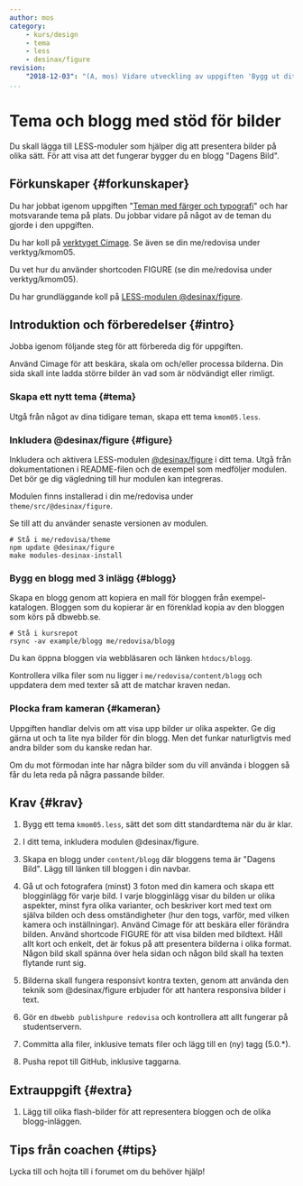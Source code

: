 ```yaml
---
author: mos
category:
    - kurs/design
    - tema
    - less
    - desinax/figure
revision:
    "2018-12-03": "(A, mos) Vidare utveckling av uppgiften 'Bygg ut ditt Anax Flat tema med stöd för bilder'."
...
```

Tema och blogg med stöd för bilder
===================================

Du skall lägga till LESS-moduler som hjälper dig att presentera bilder på olika sätt. För att visa att det fungerar bygger du en blogg "Dagens Bild".

<!--more-->



Förkunskaper {#forkunskaper}
-----------------------

Du har jobbat igenom uppgiften "[Teman med färger och typografi](uppgift/teman-med-farger-och-typografi)" och har motsvarande tema på plats. Du jobbar vidare på något av de teman du gjorde i den uppgiften.

Du har koll på [verktyget Cimage](kurser/design-v2/kmom05#bildhantering). Se även se din me/redovisa under verktyg/kmom05.

Du vet hur du använder shortcoden FIGURE (se din me/redovisa under verktyg/kmom05).

Du har grundläggande koll på [LESS-modulen @desinax/figure](kurser/design-v2/kmom05#desinax).



Introduktion och förberedelser {#intro}
-----------------------

Jobba igenom följande steg för att förbereda dig för uppgiften.

Använd Cimage för att beskära, skala om och/eller processa bilderna. Din sida skall inte ladda större bilder än vad som är nödvändigt eller rimligt.



### Skapa ett nytt tema {#tema}

Utgå från något av dina tidigare teman, skapa ett tema `kmom05.less`.



### Inkludera @desinax/figure {#figure}

Inkludera och aktivera LESS-modulen [@desinax/figure](https://github.com/desinax/figure) i ditt tema. Utgå från dokumentationen i README-filen och de exempel som medföljer modulen. Det bör ge dig vägledning till hur modulen kan integreras.

Modulen finns installerad i din me/redovisa under `theme/src/@desinax/figure`.

Se till att du använder senaste versionen av modulen.

```text
# Stå i me/redovisa/theme
npm update @desinax/figure
make modules-desinax-install
```



### Bygg en blogg med 3 inlägg {#blogg}

Skapa en blogg genom att kopiera en mall för bloggen från exempel-katalogen. Bloggen som du kopierar är en förenklad kopia av den bloggen som körs på dbwebb.se.

```text
# Stå i kursrepot
rsync -av example/blogg me/redovisa/blogg
```

Du kan öppna bloggen via webbläsaren och länken `htdocs/blogg`.

Kontrollera vilka filer som nu ligger i `me/redovisa/content/blogg` och uppdatera dem med texter så att de matchar kraven nedan.



### Plocka fram kameran {#kameran}

Uppgiften handlar delvis om att visa upp bilder ur olika aspekter. Ge dig gärna ut och ta lite nya bilder för din blogg. Men det funkar naturligtvis med andra bilder som du kanske redan har.

Om du mot förmodan inte har några bilder som du vill använda i bloggen så får du leta reda på några passande bilder.



Krav {#krav}
-----------------------

1. Bygg ett tema `kmom05.less`, sätt det som ditt standardtema när du är klar.

1. I ditt tema, inkludera modulen @desinax/figure.

1. Skapa en blogg under `content/blogg` där bloggens tema är "Dagens Bild". Lägg till länken till bloggen i din navbar.

1. Gå ut och fotografera (minst) 3 foton med din kamera och skapa ett blogginlägg för varje bild. I varje blogginlägg visar du bilden ur olika aspekter, minst fyra olika varianter, och beskriver kort med text om själva bilden och dess omständigheter (hur den togs, varför, med vilken kamera och inställningar). Använd Cimage för att beskära eller förändra bilden. Använd shortcode FIGURE för att visa bilden med bildtext. Håll allt kort och enkelt, det är fokus på att presentera bilderna i olika format. Någon bild skall spänna över hela sidan och någon bild skall ha texten flytande runt sig.

1. Bilderna skall fungera responsivt kontra texten, genom att använda den teknik som @desinax/figure erbjuder för att hantera responsiva bilder i text.

1. Gör en `dbwebb publishpure redovisa` och kontrollera att allt fungerar på studentservern.

1. Committa alla filer, inklusive temats filer och lägg till en (ny) tagg (5.0.\*).

1. Pusha repot till GitHub, inklusive taggarna.



Extrauppgift {#extra}
-----------------------

1. Lägg till olika flash-bilder för att representera bloggen och de olika blogg-inläggen.



Tips från coachen {#tips}
-----------------------

Lycka till och hojta till i forumet om du behöver hjälp!

